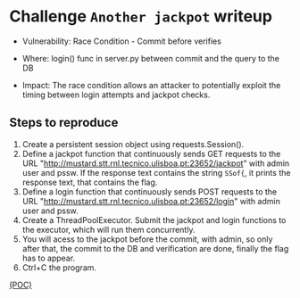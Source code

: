 # Challenge `Another jackpot` writeup

- Vulnerability: Race Condition - Commit before verifies

- Where: login() func in server.py between commit and the query to the DB

- Impact: The race condition allows an attacker to potentially exploit the timing between login attempts and jackpot checks.

## Steps to reproduce

1. Create a persistent session object using requests.Session().
2. Define a jackpot function that continuously sends GET requests to the URL "http://mustard.stt.rnl.tecnico.ulisboa.pt:23652/jackpot" with admin user and pssw. If the response text contains the string `SSof{`, it prints the response text, that contains the flag.
3. Define a login function that continuously sends POST requests to the URL "http://mustard.stt.rnl.tecnico.ulisboa.pt:23652/login" with admin user and pssw.
4. Create a ThreadPoolExecutor. Submit the jackpot and login functions to the executor, which will run them concurrently. 
5. You will acess to the jackpot before the commit, with admin, so only after that, the commit to the DB and verification are done, finally the flag has to appear.
6. Ctrl+C the program.

[(POC)](Another_jackpot.py)
